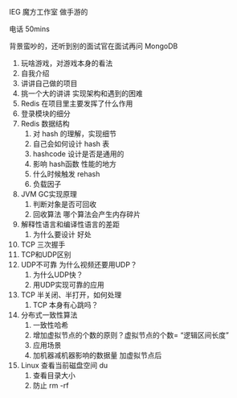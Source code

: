 IEG 魔方工作室 做手游的

电话 50mins

背景蛮吵的，还听到别的面试官在面试再问 MongoDB

1. 玩啥游戏，对游戏本身的看法 
2. 自我介绍
3. 讲讲自己做的项目
4.  挑一个大的讲讲 实现架构和遇到的困难
5.  Redis 在项目里主要发挥了什么作用
6.  登录模块的细分
7.  Redis 数据结构
    1. 对 hash 的理解，实现细节
    2. 自己会如何设计 hash 表
    3. hashcode 设计是否是通用的
    4. 影响 hash函数 性能的地方
    5. 什么时候触发 rehash
    6. 负载因子
8. JVM GC实现原理
   1. 判断对象是否可回收
   2. 回收算法 哪个算法会产生内存碎片
9. 解释性语言和编译性语言的差距
   1. 为什么要设计 好处
10. TCP 三次握手
11. TCP和UDP区别
12. UDP不可靠 为什么视频还要用UDP？
    1.  为什么UDP快？
    2.  用UDP实现可靠的应用
13. TCP 半关闭、半打开，如何处理
    1.  TCP 本身有心跳吗？
14. 分布式一致性算法
    1. 一致性哈希 
    2. 增加虚拟节点的个数的原则？虚拟节点的个数= “逻辑区间长度” 
    3. 应用场景
    4. 加机器减机器影响的数据量 加虚拟节点后
15. Linux 查看当前磁盘空间 du
    1.  查看目录大小 
    2.  防止 rm -rf

